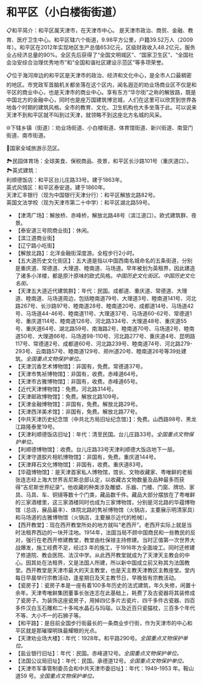 # 和平区（小白楼街街道）  
📋和平简介：和平区属天津市，在天津市中心。  是天津市政治、商贸、金融、教育、医疗卫生中心。和平区辖六个街道，9.98平方公里，户籍39.52万人（2009年）。和平区在2012年实现地区生产总值653亿元，区级财政收入48.2亿元，服务业占经济总量的90%。全区先后获得了“全国文明城区”、“国家卫生区”、“全国社会治安综合治理优秀地市”和“全国和谐社区建设示范区”等多项荣誉。   
  
📋位于海河岸边的和平区是天津市的政治、经济和文化中心，是全市人口最稠密的地区。市党政军首脑机关都坐落在这个区内，闻名遐迩的劝业场商业区不仅是和平区的商业中心，也是天津市的商业中心。享有东方“华尔街”之称的解放路，既是中国北方的金融中心，同时也是座万国建筑博览城，人们在这里可以欣赏到世界各地各个时期的建筑风格。全市的教育、文化、卫生机构也大多坐落于此。可以说来天津不到和平区就不叫到过天津，就领略不到这座北方名城的风采。   
  
🌐下辖乡镇（街道）：劝业场街道、小白楼街道、体育馆街道、新兴街道、南营门街道、南市街道。    

🚩国家全域旅游示范区。   
  
🏞民园体育场：全球美食、保税商品、夜景，和平区长沙路101号（重庆道口）。   
🏞英式建筑：  
利顺德饭店：和平区台儿庄路33号。建于1863年。   
英式风情区：和平区泰安道。建于1860年。   
天津汇丰银行（现为中国银行天津分行）：和平区解放北路82号。   
英国文法学校（现为天津市第二十中学）：和平区湖北路59号。   
  
* 【津湾广场】：解放桥、赤峰桥，解放北路48号（滨江道口）。欧式建筑群、夜景。   
* 【泰安道三号院商业街】：休闲。   
* 【滨江道商业街】  
* 【辽宁路小吃街】  
* 【解放北路】：北洋金融街深度游。全程步行2小时。   
* 【五大道历史文化街区】：五大道是指以中国西南名城命名的五条街道，分别是重庆道、常德道、大理道、睦南道、马场道。早年被划为英租界，因此建造了诸多小洋楼，都是原汁原味的欧式风格。*中国历史文化街区。中国历史文化名街。*  
* 【天津五大道近代建筑群】：年代：民国。成都道、重庆道、常德道、大理道、睦南道、马场道周边，包括睦南道79号、大理道3号、睦南道141号、河北路267号、长沙路97号、睦南道28号、睦南道20号、成都道14号、马场道42号、马场道44-46号、睦南道11号、大理道37号、马场道60-62号、常德道1号、重庆道114号、睦南道126号、河北路334号、大理道48号、重庆道55号、重庆道64号、湖北路59号、南海路2号、睦南道70号、马场道2号、睦南道50号、大理道66号、马场道98-110号、河北路277号、重庆道4号、昆明路117号、常德道2号、成都道60号、河北路239号、睦南道74号、河北路279-293号、云南路57号、睦南道129号、郑州道20号、睦南道26号等39处建筑。*全国重点文物保护单位。*  
* 【天津沉香艺术博物馆】：非国有，免费。常德道37号。   
* 【天津市隽祯博物馆】：非国有，收费。赤峰道64号。   
* 【天津市古雅博物馆】：非国有，收费。赤峰道65号。   
* 【近代天津博物馆】：免费。河北路314号。   
* 【天津邮政博物馆】：免费。解放北路109号。   
* 【天津金融博物馆】：非国有，免费。解放北路29号。   
* 【天津西洋美术馆】：非国有，免费。解放北路77号。   
* 【中共天津历史纪念馆（中共北方局旧址纪念馆）】：免费。山西路98号、黑龙江路隆泰里19号。   
* 【天津利顺德饭店旧址】：年代：清至民国。台儿庄路33号。*全国重点文物保护单位。*  
* 【利顺德博物馆】：收费。台儿庄路33号天津利顺德大饭店地下一层。   
* 【天津守道胶片相机博物馆】：非国有，免费。重庆道144号。   
* 【天津拜石文化博物馆】：非国有，收费。重庆道83号。   
* 【华蕴博物馆】：是天津首家私人博物馆，馆长、文物收藏家、粤唯鲜的老板张连志经上海大世界吉尼斯总部认定，以收藏古文物数量及品种最多而获得“吉尼斯世界纪录”。他收藏的种类涉及雕塑、乐器、门楼、门窗、牌坊、家具、马具、车、铜镜等数十个门类，藏品数千件。藏品大部分摆放在了粤唯鲜的三家酒楼里，这三家酒楼同时也成为三家博物馆，分别是河北路的华蕴博物馆（总店，展品最丰）、体院北路的隽祯博物馆（火锅店，主要展示明清家具）和马场道的古雅博物馆（火锅店，主要展示近代的枪械）。   
* 【西开教堂】：现在西开教堂所处的地方就叫“老西开”。老西开实际上就是当时法租界西边的一块开洼地。1914年，法国当局不顾中国商民和一些教民的反对，强行在老西开修建教堂，教堂由杜保禄主持修建。当时正值第一次世界大战爆发，施工经费不足，经过3 年的施工，于1916年方全面竣工。同时还修建了修道院、教会医院、法汉中学。从此西开教堂就成为了天津天主教会的中心。因其处在法租界，又是法国人所建，所以新中国成立前又称其为法国教堂。西开教堂是天津市最大的天主教堂，也是天主教天津教区主教座堂。堂内每日早晨举行宗教活动，逢星期日及天主教节日，早晚皆有宗教活动。   
* 【瓷房子】：瓷房子本是一座有着100多年历史的法式建筑，年久失修，闲置十余年。天津粤唯鲜集团董事长张连志在此基础上，耗费了及古瓷器将其装修成了瓷房子。为装饰这座瓷房子，用掉四亿多片古瓷片、四千多件古瓷器、四百多件汉白玉石雕和二十多吨水晶石与玛瑙，以及近百只瓷猫枕，三百多个年代不等、大小不一的石狮子等。   
* 【和平路】：是目前全国步行街最长的一条商业步行街，作为天津市的中心和平区就是那璀璨明珠最耀眼的光点。   
* 【天津劝业场大楼】：年代：1928年。和平路290号。*全国重点文物保护单位。*  
* 【盐业银行旧址】：年代：民国。赤峰道12号。*全国重点文物保护单位。*  
* 【法国公议局旧址】：年代：民国。承德道12号。*全国重点文物保护单位。*  
* 【天津市军事管制委员会和中共天津市委旧址】：年代：1949-1953 年。鞍山道59 号。*全国重点文物保护单位。*  